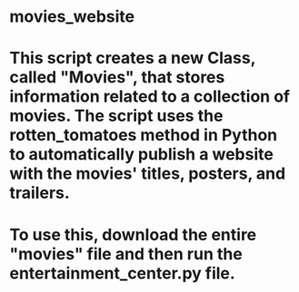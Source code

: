 # movies_website
# This script creates a new Class, called "Movies", that stores information related to a collection of movies. The script uses the rotten_tomatoes method in Python to automatically publish a website with the movies' titles, posters, and trailers.
# To use this, download the entire "movies" file and then run the entertainment_center.py file.
